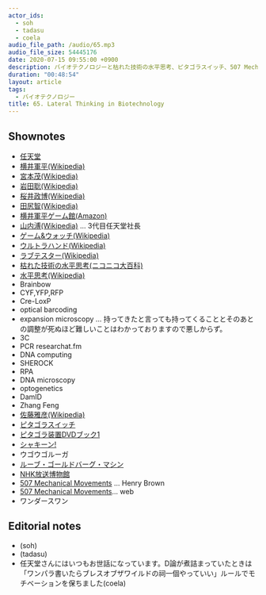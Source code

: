 ```yaml
---
actor_ids:
  - soh
  - tadasu
  - coela
audio_file_path: /audio/65.mp3
audio_file_size: 54445176
date: 2020-07-15 09:55:00 +0900
description: バイオテクノロジーと枯れた技術の水平思考、ピタゴラスイッチ、507 Mechanical Movementsについて話しました。
duration: "00:48:54"
layout: article
tags:
  - バイオテクノロジー
title: 65. Lateral Thinking in Biotechnology
---
```




## Shownotes
- [任天堂](https://www.nintendo.com/)
- [横井軍平(Wikipedia)](https://ja.wikipedia.org/wiki/%E6%A8%AA%E4%BA%95%E8%BB%8D%E5%B9%B3)
- [宮本茂(Wikipedia)](https://ja.wikipedia.org/wiki/%E5%AE%AE%E6%9C%AC%E8%8C%82)
- [岩田聡(Wikipedia)](https://ja.wikipedia.org/wiki/%E5%B2%A9%E7%94%B0%E8%81%A1)
- [桜井政博(Wikipedia)](https://ja.wikipedia.org/wiki/%E6%A1%9C%E4%BA%95%E6%94%BF%E5%8D%9A)
- [田尻智(Wikipedia)](https://ja.wikipedia.org/wiki/%E7%94%B0%E5%B0%BB%E6%99%BA)
- [横井軍平ゲーム館(Amazon)](https://www.amazon.co.jp/dp/4480432930/?tag=researchatf04-22)
- [山内溥(Wikipedia)](https://ja.wikipedia.org/wiki/%E5%B1%B1%E5%86%85%E6%BA%A5) ... 3代目任天堂社長
- [ゲーム&ウォッチ(Wikipedia)](https://ja.wikipedia.org/wiki/%E3%82%B2%E3%83%BC%E3%83%A0%26%E3%82%A6%E3%82%AA%E3%83%83%E3%83%81)
- [ウルトラハンド(Wikipedia)](https://ja.wikipedia.org/wiki/%E3%82%A6%E3%83%AB%E3%83%88%E3%83%A9%E3%83%8F%E3%83%B3%E3%83%89)
- [ラブテスター(Wikipedia)](https://ja.wikipedia.org/wiki/%E3%83%A9%E3%83%96%E3%83%86%E3%82%B9%E3%82%BF%E3%83%BC)
- [枯れた技術の水平思考(ニコニコ大百科)](https://dic.nicovideo.jp/a/%E6%9E%AF%E3%82%8C%E3%81%9F%E6%8A%80%E8%A1%93%E3%81%AE%E6%B0%B4%E5%B9%B3%E6%80%9D%E8%80%83)
- [水平思考(Wikipedia)](https://ja.wikipedia.org/wiki/%E6%B0%B4%E5%B9%B3%E6%80%9D%E8%80%83)
- Brainbow
- CYF,YFP,RFP
- Cre-LoxP
- optical barcoding
- expansion microscopy ... 持ってきたと言っても持ってくることとそのあとの調整が死ぬほど難しいことはわかっておりますので悪しからず。
- 3C
- PCR researchat.fm
- DNA computing
- SHEROCK
- RPA
- DNA microscopy
- optogenetics
- DamID
- Zhang Feng
- [佐藤雅彦(Wikipedia)](https://ja.wikipedia.org/wiki/%E4%BD%90%E8%97%A4%E9%9B%85%E5%BD%A6_(%E3%83%A1%E3%83%87%E3%82%A3%E3%82%A2%E3%82%AF%E3%83%AA%E3%82%A8%E3%83%BC%E3%82%BF%E3%83%BC))
- [ピタゴラスイッチ](https://www2.nhk.or.jp/archives/tv60bin/detail/index.cgi?das_id=D0009020048_00000)
- [ピタゴラ装置DVDブック1 ](https://www.amazon.co.jp/dp/B000HOL7HY/?tag=researchatf04-22)
- [シャキーン!](https://www.nhk.jp/p/shakiin/ts/2QQKWV9GM9/)
- ウゴウゴルーガ
- [ルーブ・ゴールドバーグ・マシン](https://ja.wikipedia.org/wiki/%E3%83%AB%E3%83%BC%E3%83%96%E3%83%BB%E3%82%B4%E3%83%BC%E3%83%AB%E3%83%89%E3%83%90%E3%83%BC%E3%82%B0%E3%83%BB%E3%83%9E%E3%82%B7%E3%83%B3)
- [NHK放送博物館](http://www.nhk.or.jp/museum/)
- [507 Mechanical Movements](https://www.amazon.co.jp/dp/B083F744PT/?tag=researchatf04-22) ... Henry Brown
- [507 Mechanical Movements](http://507movements.com/)... web
- ワンダースワン

## Editorial notes
- (soh)
- (tadasu)
- 任天堂さんにはいつもお世話になっています。D論が煮詰まっていたときは「ワンパラ書いたらブレスオブザワイルドの祠一個やっていい」ルールでモチベーションを保ちました(coela)

